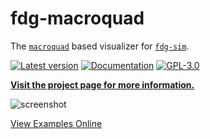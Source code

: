 # fdg-macroquad
The [`macroquad`](https://crates.io/crates/macroquad) based visualizer for [`fdg-sim`](https://crates.io/crates/fdg-sim).

[![Latest version](https://img.shields.io/crates/v/fdg-macroquad.svg)](https://crates.io/crates/fdg-macroquad)
[![Documentation](https://docs.rs/fdg-macroquad/badge.svg)](https://docs.rs/fdg-macroquad)
[![GPL-3.0](https://img.shields.io/badge/license-GPL-blue.svg)](https://github.com/grantshandy/fdg/blob/main/fdg-macroquad/LICENSE)

[**Visit the project page for more information.**](https://github.com/grantshandy/fdg)

![screenshot](https://raw.githubusercontent.com/grantshandy/fdg/main/fdg-macroquad/screenshots/screenshot.png)

[View Examples Online](https://grantshandy.github.io/fdg)
